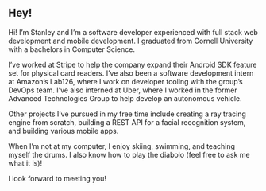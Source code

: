 ## Hey!

Hi! I’m Stanley and I’m a software developer experienced with full stack web development and mobile development. I graduated from Cornell University with a bachelors in Computer Science.

I’ve worked at Stripe to help the company expand their Android SDK feature set for physical card readers. I’ve also been a software development intern at Amazon’s Lab126, where I work on developer tooling with the group’s DevOps team. I’ve also interned at Uber, where I worked in the former Advanced Technologies Group to help develop an autonomous vehicle.

Other projects I’ve pursued in my free time include creating a ray tracing engine from scratch, building a REST API for a facial recognition system, and building various mobile apps.

When I’m not at my computer, I enjoy skiing, swimming, and teaching myself the drums. I also know how to play the diabolo (feel free to ask me what it is)!

I look forward to meeting you!

